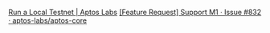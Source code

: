 [Run a Local Testnet | Aptos Labs](https://aptos.dev/tutorials/run-a-local-testnet#using-docker)
[[Feature Request] Support M1 · Issue #832 · aptos-labs/aptos-core](https://github.com/aptos-labs/aptos-core/issues/832)
